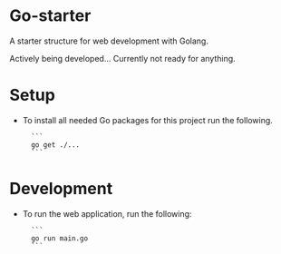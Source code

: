 Go-starter
=========

A starter structure for web development with Golang.

Actively being developed... Currently not ready for anything.

Setup
========
- To install all needed Go packages for this project run the following.

        ```
        go get ./...
        ```

Development
==========
- To run the web application, run the following:

        ```
        go run main.go
        ```
